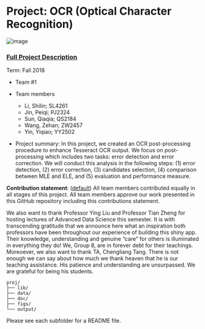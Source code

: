 # Project: OCR (Optical Character Recognition) 

![image](figs/intro.png)

### [Full Project Description](doc/project4_desc.md)

Term: Fall 2018

+ Team #1
+ Team members
	+ Li, Shilin; SL4261
	+ Jin, Peiqi; PJ2324
	+ Sun, Qiaqia; QS2184
	+ Wang, Zehan; ZW2457
	+ Yin, Yiqiao; YY2502

+ Project summary: In this project, we created an OCR post-processing procedure to enhance Tesseract OCR output. We focus on post-processing which includes two tasks: error detection and error correction. We will conduct this analysis in the following steps: (1) error detection, (2) error correction, (3) candidates selection, (4) comparison between MLE and ELE, and (5) evaluation and performance measure.
	
**Contribution statement**: ([default](doc/a_note_on_contributions.md)) All team members contributed equally in all stages of this project. All team members approve our work presented in this GitHub repository including this contributions statement. 

We also want to thank Professor Ying Liu and Professor Tian Zheng for hosting lectures of Advanced Data Science this semester. It is with transcending gratitude that we announce here what an inspiration both professors have been throughout our experience of building this shiny app. Their knowledge, understanding and genuine “care” for others is illuminated in everything they do! We, Group 8, are in forever debt for their teachings. Moreoever, we also want to thank TA, Chengliang Tang. There is not enough we can say about how much we thank heaven that he is our teaching assistance. His patience and understanding are unsurpassed. We are grateful for being his students.


```
proj/
├── lib/
├── data/
├── doc/
├── figs/
└── output/
```

Please see each subfolder for a README file.

